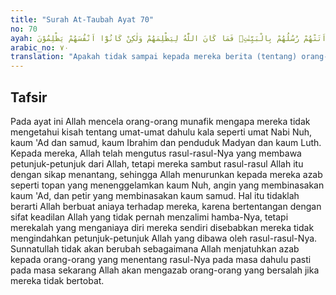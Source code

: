 ```yaml
---
title: "Surah At-Taubah Ayat 70"
no: 70
ayah: اَلَمْ يَأْتِهِمْ نَبَاُ الَّذِيْنَ مِنْ قَبْلِهِمْ قَوْمِ نُوْحٍ وَّعَادٍ وَّثَمُوْدَ ەۙ وَقَوْمِ اِبْرٰهِيْمَ وَاَصْحٰبِ مَدْيَنَ وَالْمُؤْتَفِكٰتِۗ اَتَتْهُمْ رُسُلُهُمْ بِالْبَيِّنٰتِۚ فَمَا كَانَ اللّٰهُ لِيَظْلِمَهُمْ وَلٰكِنْ كَانُوْٓا اَنْفُسَهُمْ يَظْلِمُوْنَ
arabic_no: ٧٠
translation: "Apakah tidak sampai kepada mereka berita (tentang) orang-orang yang sebelum mereka, (yaitu) kaum Nuh, ‘Ad, samud, kaum Ibrahim, penduduk Madyan, dan (penduduk) negeri-negeri yang telah musnah? Telah datang kepada mereka rasul-rasul dengan membawa bukti-bukti yang nyata; Allah tidak menzalimi mereka, tetapi merekalah yang menzalimi diri mereka sendiri."
---
```


## Tafsir

Pada ayat ini Allah mencela orang-orang munafik mengapa mereka tidak mengetahui kisah tentang umat-umat dahulu kala seperti umat Nabi Nuh, kaum 'Ad dan samud, kaum Ibrahim dan penduduk Madyan dan kaum Luth. Kepada mereka, Allah telah mengutus rasul-rasul-Nya yang membawa petunjuk-petunjuk dari Allah, tetapi mereka sambut rasul-rasul Allah itu dengan sikap menantang, sehingga Allah menurunkan kepada mereka azab seperti topan yang menenggelamkan kaum Nuh, angin yang membinasakan kaum 'Ad, dan petir yang membinasakan kaum samud. Hal itu tidaklah berarti Allah berbuat aniaya terhadap mereka, karena bertentangan dengan sifat keadilan Allah yang tidak pernah menzalimi hamba-Nya, tetapi merekalah yang menganiaya diri mereka sendiri disebabkan mereka tidak mengindahkan petunjuk-petunjuk Allah yang dibawa oleh rasul-rasul-Nya. Sunnatullah tidak akan berubah sebagaimana Allah menjatuhkan azab kepada orang-orang yang menentang rasul-Nya pada masa dahulu pasti pada masa sekarang Allah akan mengazab orang-orang yang bersalah jika mereka tidak bertobat.